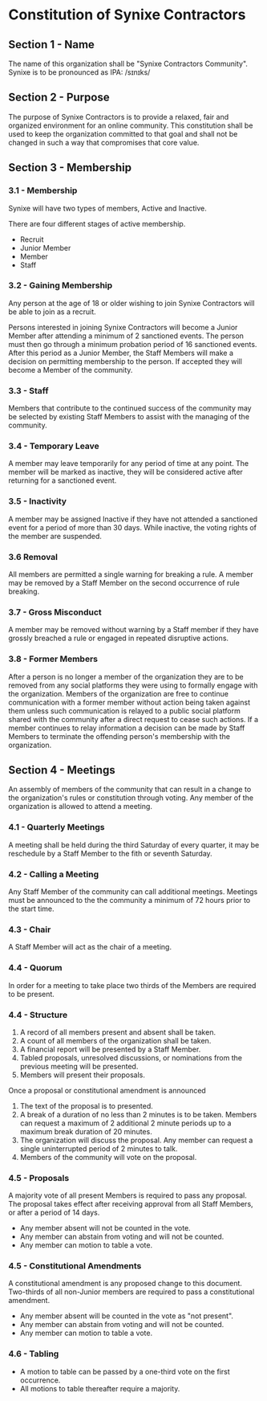 # Constitution of Synixe Contractors

## Section 1 - Name

The name of this organization shall be "Synixe Contractors Community". Synixe is to be pronounced as IPA: /sɪnɪks/

## Section 2 - Purpose

The purpose of Synixe Contractors is to provide a relaxed, fair and organized environment for an online community.
This constitution shall be used to keep the organization committed to that goal and shall not be changed in such a way that compromises that core value.

## Section 3 - Membership

### 3.1 - Membership

Synixe will have two types of members, Active and Inactive.

There are four different stages of active membership.

- Recruit
- Junior Member
- Member
- Staff

### 3.2 - Gaining Membership

Any person at the age of 18 or older wishing to join Synixe Contractors will be able to join as a recruit.

Persons interested in joining Synixe Contractors will become a Junior Member after attending a minimum of 2 sanctioned events. The person must then go through a minimum probation period of 16 sanctioned events. After this period as a Junior Member, the Staff Members will make a decision on permitting membership to the person. If accepted they will become a Member of the community.

### 3.3 - Staff

Members that contribute to the continued success of the community may be selected by existing Staff Members to assist with the managing of the community.

### 3.4 - Temporary Leave

A member may leave temporarily for any period of time at any point. The member will be marked as inactive, they will be considered active after returning for a sanctioned event.

### 3.5 - Inactivity

A member may be assigned Inactive if they have not attended a sanctioned event for a period of more than 30 days. While inactive, the voting rights of the member are suspended.

### 3.6 Removal

All members are permitted a single warning for breaking a rule. A member may be removed by a Staff Member on the second occurrence of rule breaking.

### 3.7 - Gross Misconduct

A member may be removed without warning by a Staff member if they have grossly breached a rule or engaged in repeated disruptive actions.

### 3.8 - Former Members

After a person is no longer a member of the organization they are to be removed from any social platforms they were using to formally engage with the organization.
Members of the organization are free to continue communication with a former member without action being taken against them unless such communication is relayed to a public social platform shared with the community after a direct request to cease such actions.
If a member continues to relay information a decision can be made by Staff Members to terminate the offending person's membership with the organization.

## Section 4 - Meetings

An assembly of members of the community that can result in a change to the organization's rules or constitution through voting. Any member of the organization is allowed to attend a meeting.

### 4.1 - Quarterly Meetings

A meeting shall be held during the third Saturday of every quarter, it may be reschedule by a Staff Member to the fith or seventh Saturday.

### 4.2 - Calling a Meeting

Any Staff Member of the community can call additional meetings. Meetings must be announced to the the community a minimum of 72 hours prior to the start time.

### 4.3 - Chair

A Staff Member will act as the chair of a meeting.

### 4.4 - Quorum

In order for a meeting to take place two thirds of the Members are required to be present.

### 4.4 - Structure

1. A record of all members present and absent shall be taken.
2. A count of all members of the organization shall be taken.
3. A financial report will be presented by a Staff Member.
4. Tabled proposals, unresolved discussions, or nominations from the previous meeting will be presented.
5. Members will present their proposals.

Once a proposal or constitutional amendment is announced

1. The text of the proposal is to presented.
2. A break of a duration of no less than 2 minutes is to be taken. Members can request a maximum of 2 additional 2 minute periods up to a maximum break duration of 20 minutes.
3. The organization will discuss the proposal. Any member can request a single uninterrupted period of 2 minutes to talk.
4. Members of the community will vote on the proposal.

### 4.5 - Proposals

A majority vote of all present Members is required to pass any proposal. The proposal takes effect after receiving approval from all Staff Members, or after a period of 14 days.

- Any member absent will not be counted in the vote.
- Any member can abstain from voting and will not be counted.
- Any member can motion to table a vote.

### 4.5 - Constitutional Amendments

A constitutional amendment is any proposed change to this document. Two-thirds of all non-Junior members are required to pass a constitutional amendment.

- Any member absent will be counted in the vote as "not present".
- Any member can abstain from voting and will not be counted.
- Any member can motion to table a vote.

### 4.6 - Tabling

- A motion to table can be passed by a one-third vote on the first occurrence.
- All motions to table thereafter require a majority.
